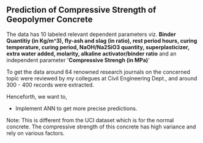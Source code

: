 ## Prediction of Compressive Strength of Geopolymer Concrete

The data has 10 labeled relevant dependent parameters viz. **Binder Quantitiy (in Kg/m^3), fly-ash and slag (in ratio), rest period hours, curing temperature, curing period, NaOH/Na2SiO3 quantity, superplasticizer,  extra water added, molarity, alkaline activator/binder ratio** and an independent parameter '**Compressive Strengh (in MPa)**'

To get the data around 64 renowned research journals on the concerned topic were reviewed by my collegues at Civil Engineering Dept., and around 300 - 400 records were extracted.

Henceforth, we want to,
- Implement ANN to get more precise predictions.

Note: This is different from the UCI dataset which is for the normal concrete. The compressive strength of this concrete has high variance and rely on various factors.

